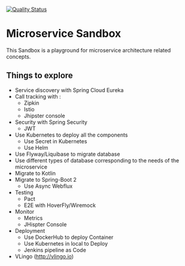 [![Quality Status](https://sonarcloud.io/api/project_badges/measure?project=net.bakaar%3Amicroservice-sandbox&metric=alert_status)](https://sonarcloud.io/api/project_badges/measure?project=net.bakaar%3Amicroservice-sandbox&metric=alert_status)
# Microservice Sandbox 

This Sandbox is a playground for microservice architecture related concepts. 

## Things to explore
* Service discovery with Spring Cloud Eureka
* Call tracking with :
  * Zipkin
  * Istio
  * Jhipster console
* Security with Spring Security
  * JWT
* Use Kubernetes to deploy all the components
  * Use Secret in Kubernetes
  * Use Helm
* Use Flyway/Liquibase to migrate database
* Use different types of database corresponding to the needs of the microservice
* Migrate to Kotlin
* Migrate to Spring-Boot 2
  * Use Async Webflux
* Testing
  * Pact
  * E2E with HoverFly/Wiremock
* Monitor
  * Metrics
  * JHispter Console
* Deployment
  * Use DockerHub to deploy Container
  * Use Kubernetes in local to Deploy
  * Jenkins pipeline as Code
* VLingo (http://vlingo.io)